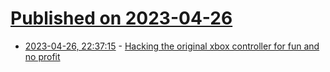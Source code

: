 # [Published on 2023-04-26](index.md)

* [2023-04-26, 22:37:15](https://lobste.rs/s/hvndtp/hacking_original_xbox_controller_for_fun) - [Hacking the original xbox controller for fun and no profit](https://wheybags.com/blog/xbox.html)
